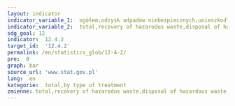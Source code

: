 ```yaml
---
layout: indicator
indicator_variable_1:  ogółem,odzysk odpadów niebezpiecznych,unieszkodliwienie odpadów niebezpiecznych
indicator_variable_2:  total,recovery of hazarodus waste,disposal of hazardous waste
sdg_goal: 12
indicator:  12.4.2
target_id:  '12.4.2'
permalink: /en/statistics_glob/12-4-2/
pre:  0
graph: bar
source_url: 'www.stat.gov.pl'
lang:  en
kategorie:  total,by type of treatment
zmienne: total,recovery of hazarodus waste,disposal of hazardous waste
---
```

